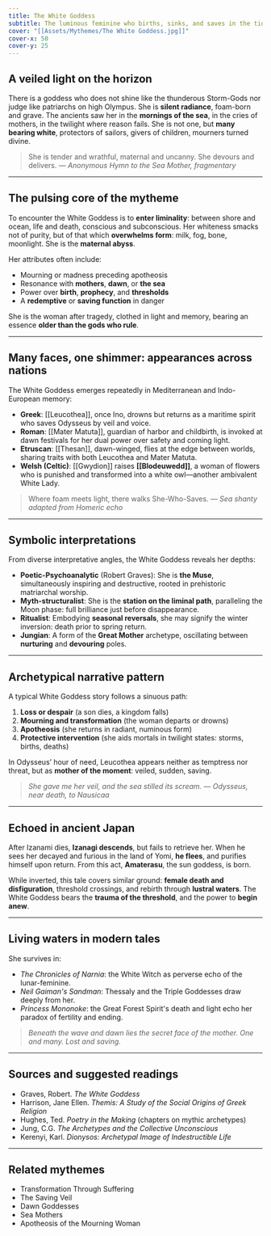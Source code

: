 ```yaml
---
title: The White Goddess
subtitle: The luminous feminine who births, sinks, and saves in the tides of mythic time
cover: "[[Assets/Mythemes/The White Goddess.jpg]]"
cover-x: 50
cover-y: 25
---
```


## **A veiled light on the horizon**

There is a goddess who does not shine like the thunderous Storm-Gods nor judge like patriarchs on high Olympus. She is **silent radiance**, foam-born and grave. The ancients saw her in the **mornings of the sea**, in the cries of mothers, in the twilight where reason fails. She is not one, but **many bearing white**, protectors of sailors, givers of children, mourners turned divine.

> She is tender and wrathful, maternal and uncanny. She devours and delivers.
> — *Anonymous Hymn to the Sea Mother, fragmentary*

---

## **The pulsing core of the mytheme**

To encounter the White Goddess is to **enter liminality**: between shore and ocean, life and death, conscious and subconscious. Her whiteness smacks not of purity, but of that which **overwhelms form**: milk, fog, bone, moonlight. She is the **maternal abyss**.

Her attributes often include:

* Mourning or madness preceding apotheosis  
* Resonance with **mothers**, **dawn**, or **the sea**  
* Power over **birth**, **prophecy**, and **thresholds**  
* A **redemptive** or **saving function** in danger  

She is the woman after tragedy, clothed in light and memory, bearing an essence **older than the gods who rule**.

---

## **Many faces, one shimmer: appearances across nations**

The White Goddess emerges repeatedly in Mediterranean and Indo-European memory:

* **Greek**: [[Leucothea]], once Ino, drowns but returns as a maritime spirit who saves Odysseus by veil and voice.
* **Roman**: [[Mater Matuta]], guardian of harbor and childbirth, is invoked at dawn festivals for her dual power over safety and coming light.
* **Etruscan**: [[Thesan]], dawn-winged, flies at the edge between worlds, sharing traits with both Leucothea and Mater Matuta.
* **Welsh (Celtic)**: [[Gwydion]] raises **[[Blodeuwedd]]**, a woman of flowers who is punished and transformed into a white owl—another ambivalent White Lady.

> Where foam meets light, there walks She-Who-Saves.
> — *Sea shanty adapted from Homeric echo*

---

## **Symbolic interpretations**

From diverse interpretative angles, the White Goddess reveals her depths:

* **Poetic-Psychoanalytic** (Robert Graves): She is **the Muse**, simultaneously inspiring and destructive, rooted in prehistoric matriarchal worship.
* **Myth-structuralist**: She is the **station on the liminal path**, paralleling the Moon phase: full brilliance just before disappearance.
* **Ritualist**: Embodying **seasonal reversals**, she may signify the winter inversion: death prior to spring return.
* **Jungian**: A form of the **Great Mother** archetype, oscillating between **nurturing** and **devouring** poles.

---

## **Archetypical narrative pattern**

A typical White Goddess story follows a sinuous path:

1. **Loss or despair** (a son dies, a kingdom falls)  
2. **Mourning and transformation** (the woman departs or drowns)  
3. **Apotheosis** (she returns in radiant, numinous form)  
4. **Protective intervention** (she aids mortals in twilight states: storms, births, deaths)  

In Odysseus’ hour of need, Leucothea appears neither as temptress nor threat, but as **mother of the moment**: veiled, sudden, saving.

> *She gave me her veil, and the sea stilled its scream.*
> — *Odysseus, near death, to Nausicaa*

---

## **Echoed in ancient Japan**

After Izanami dies, **Izanagi descends**, but fails to retrieve her. When he sees her decayed and furious in the land of Yomi, **he flees**, and purifies himself upon return. From this act, **Amaterasu**, the sun goddess, is born.

While inverted, this tale covers similar ground: **female death and disfiguration**, threshold crossings, and rebirth through **lustral waters**. The White Goddess bears the **trauma of the threshold**, and the power to **begin anew**.

---

## **Living waters in modern tales**

She survives in:

* *The Chronicles of Narnia*: the White Witch as perverse echo of the lunar-feminine.
* *Neil Gaiman's Sandman*: Thessaly and the Triple Goddesses draw deeply from her.
* *Princess Mononoke*: the Great Forest Spirit's death and light echo her paradox of fertility and ending.

> *Beneath the wave and dawn lies the secret face of the mother. One and many. Lost and saving.*

---

## **Sources and suggested readings**

* Graves, Robert. *The White Goddess*
* Harrison, Jane Ellen. *Themis: A Study of the Social Origins of Greek Religion*
* Hughes, Ted. *Poetry in the Making* (chapters on mythic archetypes)
* Jung, C.G. *The Archetypes and the Collective Unconscious*
* Kerenyi, Karl. *Dionysos: Archetypal Image of Indestructible Life*

---

## **Related mythemes**

* Transformation Through Suffering  
* The Saving Veil  
* Dawn Goddesses  
* Sea Mothers  
* Apotheosis of the Mourning Woman